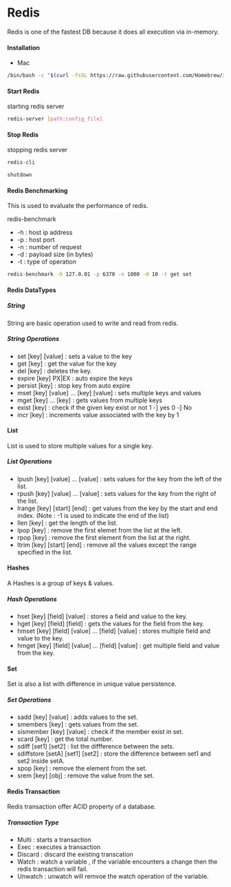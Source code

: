 # Redis

 Redis is one of the fastest DB because it does all execution via in-memory.

#### Installation

* Mac 

```sh
/bin/bash -c "$(curl -fsSL https://raw.githubusercontent.com/Homebrew/install/master/install.sh)"
```

#### Start Redis

starting redis server

```sh
redis-server [path:config_file]
```
#### Stop Redis

stopping redis server

```sh
redis-cli
```
```sh
shutdown
```
#### Redis Benchmarking

This is used to evaluate the performance of redis.

redis-benchmark 

* -h : host ip address
* -p : host port 
* -n : number of request
* -d : payload size (in bytes)
* -t : type of operation

```sh
redis-benchmark -h 127.0.01 -p 6370 -n 1000 -d 10 -t get set
```
#### Redis DataTypes

##### String

String are basic operation used to write and read from redis.

##### String Operations

* set [key] [value] : sets a value to the key
* get [key] : get the value for the key
* del [key] : deletes the key.
* expire [key] PX|EX  : auto expire the keys
* persist [key] : stop key from auto expire
* mset [key] [value] ... [key] [value] : sets multiple keys and values
* mget [key] ... [key] : gets  values from multiple keys
* exist [key] : check if the given key exist or not 1 -] yes 0 -] No
* incr [key] : increments value associated with the key by 1

#### List

List is used to store multiple values for a single key.

##### List Operations

* lpush [key] [value] ... [value] : sets values for the key from the left of the list.
* rpush [key] [value] ... [value] : sets values for the key from the right of the list.
* lrange [key] [start] [end]  : get values from the key by the start and end index. 
(Note : -1 is used to indicate the end of the list)
* llen [key]  : get the length of the list.
* lpop [key] : remove the first elemet from the list at the left.
* rpop [key] : remove the first element from the list at the right.
* ltrim [key] [start] [end] : remove all the values except the range specified in the list.

#### Hashes

A Hashes is a  group of keys & values.

##### Hash Operations

* hset [key] [field] [value]   : stores a field and value to the key.
* hget [key] [field] [field] : gets the values for the field from the key.
* hmset [key] [field] [value] ... [field] [value] : stores multiple field and value to the key.
* hmget [key] [field] [value] ... [field] [value] : get multiple field and value from the key.

#### Set

Set is also a list with difference in unique value persistence.
 
##### Set Operations

* sadd [key] [value] : adds values to the set.
* smembers [key] : gets values from the set.
* sismember [key] [value] : check if the member exist in set.
* scard [key] : get the total number.
* sdiff [set1] [set2]  : list the diffference between the sets.
* sdiffstore [setA] [set1] [set2] : store the difference between set1 and set2 inside setA.
* spop [key] : remove the element from the set.
* srem [key] [obj] : remove the value from the set.


#### Redis Transaction

Redis transaction offer ACID property of a database.

##### Transaction Type

* Multi : starts a transaction
* Exec : executes a transaction
* Discard : discard the existing transcation
* Watch : watch a variable , if the variable encounters a change then the redis transaction will fail.
* Unwatch : unwatch will remvoe the watch operation of the variable.




